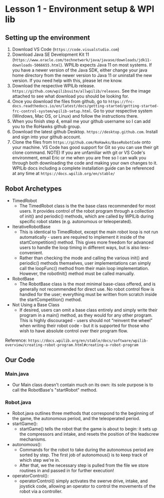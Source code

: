 # Lesson 1 - Environment setup & WPI lib

## Setting up the environment

1. Download VS Code (`https://code.visualstudio.com`)
2. Download Java SE Development Kit 11 (`https://www.oracle.com/technetwork/java/javase/downloads/jdk11-downloads-5066655.html`). WPILIb expects Java 11 on most systems. If you have a newer version of the Java SDK, either change your java home directory from the newer version to Java 11 or uninstall the new version. If you need help with this, please let me know.
3. Download the respective WPILib release. `https://github.com/wpilibsuite/allwpilib/releases`. See the image attached to see what download you should be looking for.
4. Once you download the files from github, go to `https://frc-docs.readthedocs.io/en/latest/docs/getting-started/getting-started-frc-control-system/wpilib-setup.html`. Go to your respective system (Windows, Mac OS, or Linux) and follow the instructions there.
5. When you finish step 4, email me your github username so I can add you to the RoHawks github group.
6. Download the latest github Desktop. `https://desktop.github.com`. Install and sign into your github account.
7. Clone the files from `https://github.com/RoHawks/BaseRobotCode` onto your machine. VS Code has good support for Git so you can use their git clone command.
   NOTE) If you are unfamiliar with git or VS Code's environment, email Eric or me when you are free so I can walk you through both downloading the code and making your own changes to it. WPILib docs including a complete installation guide can be referenced at any time at `https://docs.wpilib.org/en/stable/`

## Robot Archetypes

-   TimedRobot
    -   The TimedRobot class is the the base class recommended for most users. It provides control of the robot program through a collection of init() and periodic() methods, which are called by WPILib during specific robot states (e.g. autonomous or teleoperated).
-   IterativeRobotBase
    -   This is identical to TimedRobot, except the main robot loop is not run automatically - users are required to implement it inside of the startCompetition() method. This gives more freedom for advanced users to handle the loop timing in different ways, but is also less-convenient.
    -   Rather than checking the mode and calling the various init() and periodic() methods themselves, user implementations can simply call the loopFunc() method from their main loop implementation. However, the robotInit() method must be called manually.
-   RobotBase
    -   The RobotBase class is the most minimal base-class offered, and is generally not recommended for direct use. No robot control flow is handled for the user; everything must be written from scratch inside the startCompetition() method.
-   Not Using a Base Class
    -   If desired, users can omit a base class entirely and simply write their program in a main() method, as they would for any other program. This is highly discouraged - users should not “reinvent the wheel” when writing their robot code - but it is supported for those who wish to have absolute control over their program flow.

Reference: `https://docs.wpilib.org/en/stable/docs/software/wpilib-overview/creating-robot-program.html#creating-a-robot-program`

## Our Code

### Main.java

-   Our Main class doesn't contain much on its own: its sole purpose is to call the RobotBase's "startRobot" method.

### Robot.java

-   Robot.java outlines three methods that correspond to the beginning of the game, the autonomous period, and the teleoperated period.
-   startGame():
    -   startGame() tells the robot that the game is about to begin: it sets up the compressors and intake, and resets the position of the leadscrew mechanisms.
-   autonomous():
    -   Commands for the robot to take during the autonomous period are sorted by step. The first job of autonomous() is to keep track of which step we're in.
    -   After that, we the necessary step is pulled from the file we store routines in and passed in for further execution!
-   operatorControl():
    -   operatorControl() simply activates the swerve drive, intake, and joystick code, allowing an operator to control the movements of the robot via a controller.
